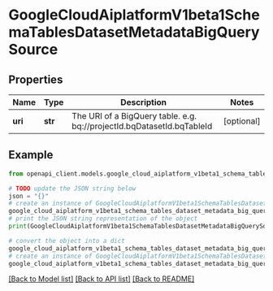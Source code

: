 # GoogleCloudAiplatformV1beta1SchemaTablesDatasetMetadataBigQuerySource


## Properties

Name | Type | Description | Notes
------------ | ------------- | ------------- | -------------
**uri** | **str** | The URI of a BigQuery table. e.g. bq://projectId.bqDatasetId.bqTableId | [optional] 

## Example

```python
from openapi_client.models.google_cloud_aiplatform_v1beta1_schema_tables_dataset_metadata_big_query_source import GoogleCloudAiplatformV1beta1SchemaTablesDatasetMetadataBigQuerySource

# TODO update the JSON string below
json = "{}"
# create an instance of GoogleCloudAiplatformV1beta1SchemaTablesDatasetMetadataBigQuerySource from a JSON string
google_cloud_aiplatform_v1beta1_schema_tables_dataset_metadata_big_query_source_instance = GoogleCloudAiplatformV1beta1SchemaTablesDatasetMetadataBigQuerySource.from_json(json)
# print the JSON string representation of the object
print(GoogleCloudAiplatformV1beta1SchemaTablesDatasetMetadataBigQuerySource.to_json())

# convert the object into a dict
google_cloud_aiplatform_v1beta1_schema_tables_dataset_metadata_big_query_source_dict = google_cloud_aiplatform_v1beta1_schema_tables_dataset_metadata_big_query_source_instance.to_dict()
# create an instance of GoogleCloudAiplatformV1beta1SchemaTablesDatasetMetadataBigQuerySource from a dict
google_cloud_aiplatform_v1beta1_schema_tables_dataset_metadata_big_query_source_from_dict = GoogleCloudAiplatformV1beta1SchemaTablesDatasetMetadataBigQuerySource.from_dict(google_cloud_aiplatform_v1beta1_schema_tables_dataset_metadata_big_query_source_dict)
```
[[Back to Model list]](../README.md#documentation-for-models) [[Back to API list]](../README.md#documentation-for-api-endpoints) [[Back to README]](../README.md)


